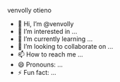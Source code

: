 venvolly otieno
- 👋 Hi, I’m @venvolly
- 👀 I’m interested in ...
- 🌱 I’m currently learning ...
- 💞️ I’m looking to collaborate on ...
- 📫 How to reach me ...
- 😄 Pronouns: ...
- ⚡ Fun fact: ...

<!---
venvolly/venvolly is a ✨ special ✨ repository because its `README.md` (this file) appears on your GitHub profile.
You can click the Preview link to take a look at your changes.
--->
